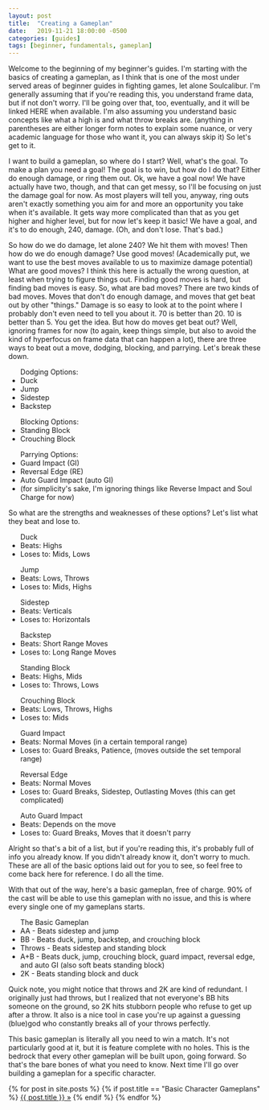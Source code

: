 ```yaml
---
layout: post
title:  "Creating a Gameplan"
date:   2019-11-21 18:00:00 -0500
categories: [guides]
tags: [beginner, fundamentals, gameplan]
---
```

Welcome to the beginning of my beginner's guides. I'm starting with the basics of creating a gameplan, as I think that is one of the most under served areas of beginner guides in fighting games, let alone Soulcalibur. I'm generally assuming that if you're reading this, you understand frame data, but if not don't worry. I'll be going over that, too, eventually, and it will be linked HERE when available. I'm also assuming you understand basic concepts like what a high is and what throw breaks are. (anything in parentheses are either longer form notes to explain some nuance, or very academic language for those who want it, you can always skip it) So let's get to it.

I want to build a gameplan, so where do I start? Well, what's the goal. To make a plan you need a goal! The goal is to win, but how do I do that? Either do enough damage, or ring them out. Ok, we have a goal now! We have actually have two, though, and that can get messy, so I'll be focusing on just the damage goal for now. As most players will tell you, anyway, ring outs aren't exactly something you aim for and more an opportunity you take when it's available. It gets way more complicated than that as you get higher and higher level, but for now let's keep it basic! We have a goal, and it's to do enough, 240, damage. (Oh, and don't lose. That's bad.)

So how do we do damage, let alone 240? We hit them with moves! Then how do we do enough damage? Use good moves! (Academically put, we want to use the best moves available to us to maximize damage potential) What are good moves? I think this here is actually the wrong question, at least when trying to figure things out. Finding good moves is hard, but finding bad moves is easy. So, what are bad moves? There are two kinds of bad moves. Moves that don't do enough damage, and moves that get beat out by other "things." Damage is so easy to look at to the point where I probably don't even need to tell you about it. 70 is better than 20. 10 is better than 5. You get the idea. But how do moves get beat out? Well, ignoring frames for now (to again, keep things simple, but also to avoid the kind of hyperfocus on frame data that can happen a lot), there are three ways to beat out a move, dodging, blocking, and parrying. Let's break these down.

<ul>Dodging Options:
<li>Duck</li>
<li>Jump</li>
<li>Sidestep</li>
<li>Backstep</li>
</ul>

<ul>Blocking Options:
<li>Standing Block</li>
<li>Crouching Block</li>
</ul>

<ul>Parrying Options:
<li>Guard Impact (GI)</li>
<li>Reversal Edge (RE)</li>
<li>Auto Guard Impact (auto GI)</li>
<li>(for simplicity's sake, I'm ignoring things like Reverse Impact and Soul Charge for now)</li>
</ul>

So what are the strengths and weaknesses of these options? Let's list what they beat and lose to.

<ul>Duck
<li>Beats: Highs</li>
<li>Loses to: Mids, Lows</li>
</ul>

<ul>Jump
<li>Beats: Lows, Throws</li>
<li>Loses to: Mids, Highs</li>
</ul>

<ul>Sidestep
<li>Beats: Verticals</li>
<li>Loses to: Horizontals</li>
</ul>

<ul>Backstep
<li>Beats: Short Range Moves</li>
<li>Loses to: Long Range Moves</li>
</ul>

<ul>Standing Block
<li>Beats: Highs, Mids</li>
<li>Loses to: Throws, Lows</li>
</ul>

<ul>Crouching Block
<li>Beats: Lows, Throws, Highs</li>
<li>Loses to: Mids</li>
</ul>

<ul>Guard Impact
<li>Beats: Normal Moves (in a certain temporal range)</li>
<li>Loses to: Guard Breaks, Patience, (moves outside the set temporal range)</li>
</ul>

<ul>Reversal Edge
<li>Beats: Normal Moves</li>
<li>Loses to: Guard Breaks, Sidestep, Outlasting Moves (this can get complicated)</li>
</ul>

<ul>Auto Guard Impact
<li>Beats: Depends on the move</li>
<li>Loses to: Guard Breaks, Moves that it doesn't parry</li>
</ul>

Alright so that's a bit of a list, but if you're reading this, it's probably full of info you already know. If you didn't already know it, don't worry to much. These are all of the basic options laid out for you to see, so feel free to come back here for reference. I do all the time.

With that out of the way, here's a basic gameplan, free of charge. 90% of the cast will be able to use this gameplan with no issue, and this is where every single one of my gameplans starts.

<ul>The Basic Gameplan
<li>AA - Beats sidestep and jump</li>
<li>BB - Beats duck, jump, backstep, and crouching block</li>
<li>Throws - Beats sidestep and standing block</li>
<li>A+B - Beats duck, jump, crouching block, guard impact, reversal edge, and auto GI (also soft beats standing block)</li>
<li>2K - Beats standing block and duck</li>
</ul>

Quick note, you might notice that throws and 2K are kind of redundant. I originally just had throws, but I realized that not everyone's BB hits someone on the ground, so 2K hits stubborn people who refuse to get up after a throw. It also is a nice tool in case you're up against a guessing (blue)god who constantly breaks all of your throws perfectly.

This basic gameplan is literally all you need to win a match. It's not particularly good at it, but it is feature complete with no holes. This is the bedrock that every other gameplan will be built upon, going forward. So that's the bare bones of what you need to know. Next time I'll go over building a gameplan for a specific character.

<p>
  {% for post in site.posts %}
	{% if post.title == "Basic Character Gameplans" %}
		<a href="{{ post.url }}">{{ post.title }} &raquo;</a>
	{% endif %}
  {% endfor %}
</p>